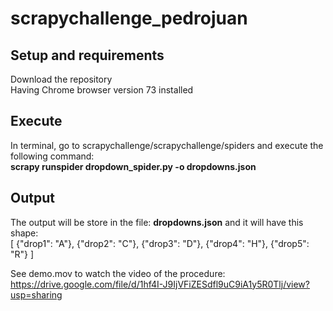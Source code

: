 # scrapychallenge_pedrojuan

## Setup and requirements
Download the repository    
Having Chrome browser version 73 installed

## Execute 
In terminal, go to scrapychallenge/scrapychallenge/spiders and execute the following command:  
__scrapy runspider dropdown_spider.py -o dropdowns.json__

## Output
The output will be store in the file: __dropdowns.json__ and it will have this shape:  
[
{"drop1": "A"},
{"drop2": "C"},
{"drop3": "D"},
{"drop4": "H"},
{"drop5": "R"}
]

See demo.mov to watch the video of the procedure: https://drive.google.com/file/d/1hf4I-J9IjVFiZESdfl9uC9iA1y5R0Tlj/view?usp=sharing
